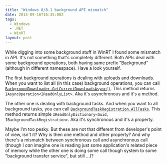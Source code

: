 ```yaml
---
title: "Windows 8/8.1 background API mismatch"
date: 2013-09-16T16:35:00Z
tags:
  - Windows
  - .NET
  - WinRT
layout: post
---
```

While digging into some background stuff in WinRT I found some mismatch in API. It's not something that's completely different. Both APIs deal with some background operations, both having same prefix "Background" (although in different namespace). Have a look yourself.

<!-- excerpt -->

The first background operations is dealing with uploads and downloads. When you want to list all (in this case) background operations, you can call [`BackgroundDownloader.GetCurrentDownloadsAsync()`][1]. This method returns `IAsyncOperation<IReadOnlyList>`. Aka it's asynchronous and it's a method.

The other one is dealing with background tasks. And when you want to all background tasks, you can call [`BackgroundTaskRegistration.AllTasks`][2]. This method returns simple `IReadOnlyDictionary<Guid, IBackgroundTaskRegistration>`. Aka it's synchronous and it's a property.

Maybe I'm too pesky. But these are not that different from developer's point of view, isn't it? Why is then one method and other property? And why there's a mismatch between synchronous call and asynchronous call (though I _can_ imagine one is reading just some application's related piece of memory while the other one is doing some call though system to some "background transfer service", but still ...)?

[1]: http://msdn.microsoft.com/en-US/library/windows/apps/br207128
[2]: http://msdn.microsoft.com/en-us/library/windows/apps/windows.applicationmodel.background.backgroundtaskregistration.alltasks.aspx